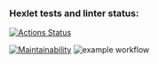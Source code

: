 ### Hexlet tests and linter status:
[![Actions Status](https://github.com/SibirBear/java-project-lvl1/workflows/hexlet-check/badge.svg)](https://github.com/SibirBear/java-project-lvl1/actions)

[![Maintainability](https://api.codeclimate.com/v1/badges/a99a88d28ad37a79dbf6/maintainability)](https://codeclimate.com/github/codeclimate/codeclimate/maintainability)
![example workflow](https://github.com/github/docs/actions/workflows/main.yml/badge.svg)
